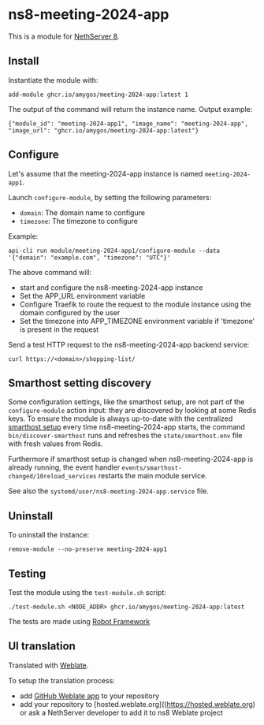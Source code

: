 # ns8-meeting-2024-app

This is a module for [NethServer 8](https://github.com/NethServer/ns8-core).

## Install

Instantiate the module with:

    add-module ghcr.io/amygos/meeting-2024-app:latest 1

The output of the command will return the instance name.
Output example:

    {"module_id": "meeting-2024-app1", "image_name": "meeting-2024-app", "image_url": "ghcr.io/amygos/meeting-2024-app:latest"}

## Configure

Let's assume that the meeting-2024-app instance is named `meeting-2024-app1`.

Launch `configure-module`, by setting the following parameters:
- `domain`: The domain name to configure
- `timezone`: The timezone to configure

Example:

    api-cli run module/meeting-2024-app1/configure-module --data '{"domain": "example.com", "timezone": "UTC"}'

The above command will:
- start and configure the ns8-meeting-2024-app instance
- Set the APP_URL environment variable
- Configure Traefik to route the request to the module instance using the domain configured by the user
- Set the timezone into APP_TIMEZONE environment variable if 'timezone' is present in the request

Send a test HTTP request to the ns8-meeting-2024-app backend service:

    curl https://<domain>/shopping-list/

## Smarthost setting discovery

Some configuration settings, like the smarthost setup, are not part of the
`configure-module` action input: they are discovered by looking at some
Redis keys.  To ensure the module is always up-to-date with the
centralized [smarthost
setup](https://nethserver.github.io/ns8-core/core/smarthost/) every time
ns8-meeting-2024-app starts, the command `bin/discover-smarthost` runs and refreshes
the `state/smarthost.env` file with fresh values from Redis.

Furthermore if smarthost setup is changed when ns8-meeting-2024-app is already
running, the event handler `events/smarthost-changed/10reload_services`
restarts the main module service.

See also the `systemd/user/ns8-meeting-2024-app.service` file.

## Uninstall

To uninstall the instance:

    remove-module --no-preserve meeting-2024-app1

## Testing

Test the module using the `test-module.sh` script:


    ./test-module.sh <NODE_ADDR> ghcr.io/amygos/meeting-2024-app:latest

The tests are made using [Robot Framework](https://robotframework.org/)

## UI translation

Translated with [Weblate](https://hosted.weblate.org/projects/ns8/).

To setup the translation process:

- add [GitHub Weblate app](https://docs.weblate.org/en/latest/admin/continuous.html#github-setup) to your repository
- add your repository to [hosted.weblate.org]((https://hosted.weblate.org) or ask a NethServer developer to add it to ns8 Weblate project
